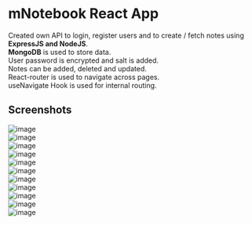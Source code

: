 # mNotebook React App

Created own API to login, register users and to create / fetch notes using <strong>ExpressJS and NodeJS</strong>.<br/>
<strong>MongoDB</strong> is used to store data.<br/>
User password is encrypted and salt is added.<br/>
Notes can be added, deleted and updated.<br/>
React-router is used to navigate across pages.<br/>
useNavigate Hook is used for internal routing.<br/>


## Screenshots

![image](https://github.com/manoj-shetty/mNotebook/assets/70282405/223e8fec-d633-438f-8c38-23d1eff16d38)<br/>
![image](https://github.com/manoj-shetty/mNotebook/assets/70282405/b18fe14b-a29c-4a5b-bba9-48ac5e1736ec)<br/>
![image](https://github.com/manoj-shetty/mNotebook/assets/70282405/a052c994-749d-4de2-b97e-35a05b58efbe)<br/>
![image](https://github.com/manoj-shetty/mNotebook/assets/70282405/e6e26355-2b5a-467c-925e-f6865827f3f2)<br/>
![image](https://github.com/manoj-shetty/mNotebook/assets/70282405/38c89a33-cc43-4993-b096-aa5b8b3d2bcc)<br/>
![image](https://github.com/manoj-shetty/mNotebook/assets/70282405/50e4ddb0-b04d-46bc-bbc0-97bebe00eb15)<br/>
![image](https://github.com/manoj-shetty/mNotebook/assets/70282405/3b2e9246-c46c-4783-97a6-41c99f5143b8)<br/>
![image](https://github.com/manoj-shetty/mNotebook/assets/70282405/35b2fd33-8c93-48c6-97c2-f9c49ba20cad)<br/>
![image](https://github.com/manoj-shetty/mNotebook/assets/70282405/9f8fee4e-d4fc-4631-a056-e188613c443b)<br/>
![image](https://github.com/manoj-shetty/mNotebook/assets/70282405/fe2b08f9-83b7-4be5-a705-2c5406ade30f)<br/>
![image](https://github.com/manoj-shetty/mNotebook/assets/70282405/21ff65e5-bdcb-44b5-a215-a68190226977)<br/>
